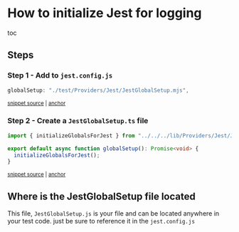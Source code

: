 # How to initialize Jest for logging

toc

## Steps

### Step 1 - Add to `jest.config.js`

<!-- snippet: jest_config_setup -->

<a id='snippet-jest_config_setup'></a>

```js
globalSetup: "./test/Providers/Jest/JestGlobalSetup.mjs",
```

<sup><a href='/jest.config.js#L20-L22' title='Snippet source file'>snippet source</a> | <a href='#snippet-jest_config_setup' title='Start of snippet'>anchor</a></sup>

<!-- endSnippet -->

### Step 2 - Create a `JestGlobalSetup.ts` file

<!-- snippet: JestGlobalSetup.mts -->

<a id='snippet-JestGlobalSetup.mts'></a>

```mts
import { initializeGlobalsForJest } from "../../../lib/Providers/Jest/JestSetup.js";

export default async function globalSetup(): Promise<void> {
  initializeGlobalsForJest();
}
```

<sup><a href='/test/Providers/Jest/JestGlobalSetup.mts#L1-L5' title='Snippet source file'>snippet source</a> | <a href='#snippet-JestGlobalSetup.mts' title='Start of snippet'>anchor</a></sup>

<!-- endSnippet -->

## Where is the JestGlobalSetup file located

This file, `JestGlobalSetup.js` is your file and can be located anywhere in your test code.
just be sure to reference it in the `jest.config.js`
